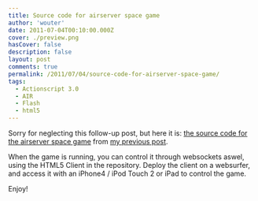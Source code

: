 ```yaml
---
title: Source code for airserver space game
author: 'wouter'
date: 2011-07-04T00:10:00.000Z
cover: ./preview.png
hasCover: false
description: false
layout: post
comments: true
permalink: /2011/07/04/source-code-for-airserver-space-game/
tags:
  - Actionscript 3.0
  - AIR
  - Flash
  - html5
---
```

Sorry for neglecting this follow-up post, but here it is: [the source code for the airserver space game][1] from [my previous post][2].

When the game is running, you can control it through websockets aswel, using the HTML5 Client in the repository. Deploy the client on a websurfer, and access it with an iPhone4 / iPod Touch 2 or iPad to control the game.

Enjoy!

 [1]: https://github.com/wouterverweirder/AIR-Server/tree/master/demos/spacegame
 [2]: /2011/06/23/airserver-example-multi-user-smartphone-controlled-game/
